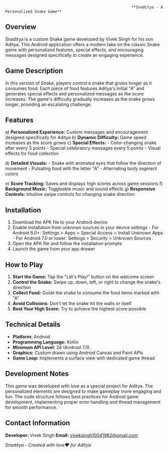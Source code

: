                                                             **Snaditya - A Personalized Snake Game**

**Overview**
------------

Snaditya is a custom Snake game developed by Vivek Singh for his son Aditya. This Android application offers a modern take on the classic Snake game with personalized features, special effects, and encouraging messages designed specifically to create an engaging experience.

**Game Description**
  ----------------

In this version of Snake, players control a snake that grows longer as it consumes food. Each piece of food features Aditya's initial "A" and generates special effects and personalized messages as the score increases. The game's difficulty gradually increases as the snake grows longer, providing an escalating challenge.

**Features**
  --------

a) **Personalized Experience:** Custom messages and encouragement designed specifically for Aditya
b) **Dynamic Difficulty:** Game speed increases as the score grows
c) **Special Effects:**
        - Color-changing snake after every 3 points
        - Special celebratory messages every 5 points
        - Visual effects for food collection

d) **Detailed Visuals:**
        - Snake with animated eyes that follow the direction of movement
        - Pulsating food with the letter "A"
        - Alternating body segment colors


e) **Score Tracking:** Saves and displays high scores across game sessions
f) **Background Music:** Toggleable music and sound effects
g) **Responsive Controls:** Intuitive swipe controls for changing snake direction

**Installation**
  ------------
  
1. Download the APK file to your Android device
2. Enable installation from unknown sources in your device settings
        - For Android 8.0+: Settings > Apps > Special Access > Install Unknown Apps
        - For Android 7.0 or lower: Settings > Security > Unknown Sources
3. Open the APK file and follow the installation prompts
4. Launch the game from your app drawer

**How to Play**
  -----------
  
1. **Start the Game:** Tap the "Let's Play!" button on the welcome screen
2. **Control the Snake:** Swipe up, down, left, or right to change the snake's direction
3. **Collect Food:** Guide the snake to consume the food items marked with "A"
4. **Avoid Collisions:** Don't let the snake hit the walls or itself
5. **Beat Your High Score:** Try to achieve the highest score possible

**Technical Details**
  -----------------
  
- **Platform:** Android
- **Programming Language:** Kotlin
- **Minimum API Level:** 24 (Android 7.0)
- **Graphics:** Custom drawn using Android Canvas and Paint APIs
- **Game Loop:** Implements a surface view with dedicated game thread

**Development Notes**
  ------------------
  
This game was developed with love as a special project for Aditya. The personalized elements are designed to make gameplay more engaging and fun. The code structure follows best practices for Android game development, implementing proper error handling and thread management for smooth performance.

**Contact Information**
  -------------------
  
**Developer:** Vivek Singh
**Email:** viveksingh10041982@gmail.com

_Snaditya - Created with love❤️ for Aditya_
